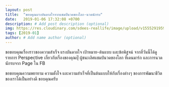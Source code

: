 ```yaml
---
layout: post
title:  "ขอบคุณแรงบันดาลใจจากแชมป์นวดของโลก-นวดนักรบ"
date:   2019-01-06 17:32:08 +0700
description: # Add post description (optional)
img: https://res.cloudinary.com/sdees-reallife/image/upload/v1555291959/Screenshot_from_2019-01-07_17-30-22.png # Add image post (optional)
tags: [2019-01]
author: # Add name author (optional)
---
```

ขอขอบคุณเรื่องราวของความสำเร็จ แรงบันดาลใจ เป้าหมาย-ต้นแบบ และข้อพิสูจน์ จากที่วันนี้ได้ดูรายการ Perspective เกี่ยวกับเรื่องของคุณปุ๊ ผู้ชนะเลิศแชมป์นวดของโลก ที่เดนมาร์ก และการนวดนักรบจาก Page ใน FB

ขอขอบคุณความพยายาม ความตั้งใจ และความสำเร็จที่เป็นต้นแบบให้กับเรื่องต่างๆ ของการพัฒนาชีวิตของเราได้เป็นอย่างดี ขอบคุณครับ

